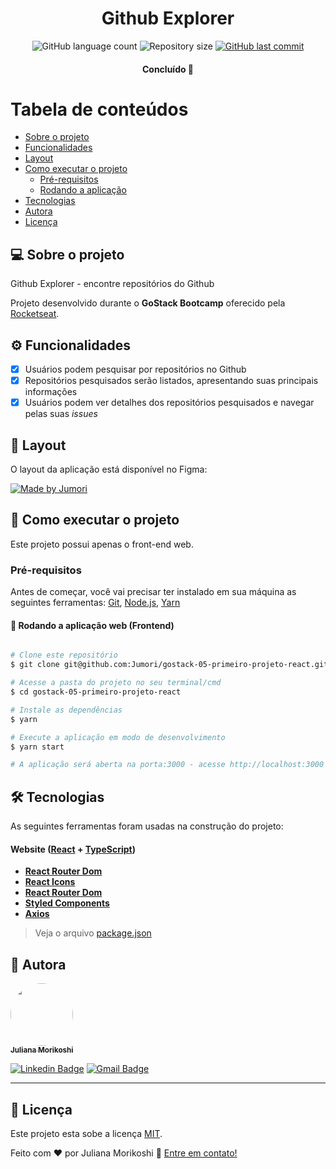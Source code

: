 

<h1 align="center">
  Github Explorer
</h1>

<p align="center">
  <img alt="GitHub language count" src="https://img.shields.io/github/languages/count/Jumori/gostack-05-primeiro-projeto-react?color=%2304D361">

  <img alt="Repository size" src="https://img.shields.io/github/repo-size/Jumori/gostack-05-primeiro-projeto-react">

  <a href="https://github.com/Jumori/gostack-05-primeiro-projeto-react/commits/master">
    <img alt="GitHub last commit" src="https://img.shields.io/github/last-commit/Jumori/gostack-05-primeiro-projeto-react">
  </a>

</p>

<h4 align="center">
	Concluído 🚀
</h4>

Tabela de conteúdos
=================
<!--ts-->
   * [Sobre o projeto](#-sobre-o-projeto)
   * [Funcionalidades](#-funcionalidades)
   * [Layout](#-layout)
   * [Como executar o projeto](#-como-executar-o-projeto)
     * [Pré-requisitos](#pré-requisitos)
     * [Rodando a aplicação](#user-content--rodando-a-aplicação)
   * [Tecnologias](#-tecnologias)
   * [Autora](#-autora)
   * [Licença](#user-content--licença)
<!--te-->


## 💻 Sobre o projeto

Github Explorer - encontre repositórios do Github


Projeto desenvolvido durante o **GoStack Bootcamp** oferecido pela [Rocketseat](https://nextlevelweek.com/).


## ⚙️ Funcionalidades

- [x] Usuários podem pesquisar por repositórios no Github
- [x] Repositórios pesquisados serão listados, apresentando suas principais informações
- [x] Usuários podem ver detalhes dos repositórios pesquisados e navegar pelas suas *issues*

## 🎨 Layout

O layout da aplicação está disponível no Figma:

<a href="https://www.figma.com/file/w9cOwLPxyjFIZA0Re9wBDK/Github-Explorer">
  <img alt="Made by Jumori" src="https://img.shields.io/badge/Acessar%20Layout%20-Figma-%2304D361">
</a>

## 🚀 Como executar o projeto

Este projeto possui apenas o front-end web.

### Pré-requisitos

Antes de começar, você vai precisar ter instalado em sua máquina as seguintes ferramentas:
[Git](https://git-scm.com), [Node.js](https://nodejs.org/en/), [Yarn](https://yarnpkg.com/)

#### 🧭 Rodando a aplicação web (Frontend)

```bash

# Clone este repositório
$ git clone git@github.com:Jumori/gostack-05-primeiro-projeto-react.git

# Acesse a pasta do projeto no seu terminal/cmd
$ cd gostack-05-primeiro-projeto-react

# Instale as dependências
$ yarn

# Execute a aplicação em modo de desenvolvimento
$ yarn start

# A aplicação será aberta na porta:3000 - acesse http://localhost:3000

```

## 🛠 Tecnologias

As seguintes ferramentas foram usadas na construção do projeto:

#### **Website**  ([React](https://reactjs.org/)  +  [TypeScript](https://www.typescriptlang.org/))

-   **[React Router Dom](https://github.com/ReactTraining/react-router/tree/master/packages/react-router-dom)**
-   **[React Icons](https://react-icons.github.io/react-icons/)**
-   **[React Router Dom](https://reactrouter.com/web/guides/quick-start)**
-   **[Styled Components](https://styled-components.com/)**
-   **[Axios](https://github.com/axios/axios)**

> Veja o arquivo  [package.json](https://github.com/Jumori/gostack-05-primeiro-projeto-react/blob/master/package.json)


## 🦸 Autora

<a href="https://github.com/Jumori">
 <img style="border-radius: 50%;" src="https://avatars1.githubusercontent.com/u/44618499?s=460&u=691cddb486d4b665417d25d8a575e508d6ef9563&v=4" width="100px;" alt=""/>
 <br />
 <sub><b>Juliana Morikoshi</b></sub></a>
 <br />

[![Linkedin Badge](https://img.shields.io/badge/-Juliana-blue?style=flat-square&logo=Linkedin&logoColor=white&link=https://www.linkedin.com/in/julianamorikoshi/)](https://www.linkedin.com/in/julianamorikoshi/)
[![Gmail Badge](https://img.shields.io/badge/-julianamorikoshi@gmail.com-c14438?style=flat-square&logo=Gmail&logoColor=white&link=mailto:julianamorikoshi@gmail.com)](mailto:julianamorikoshi@gmail.com)

---

## 📝 Licença

Este projeto esta sobe a licença [MIT](./LICENSE).

Feito com ❤️ por Juliana Morikoshi 👋 [Entre em contato!](https://www.linkedin.com/in/julianamorikoshi/)
